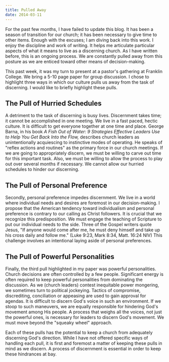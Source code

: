 ```yaml
---
title: Pulled Away
date: 2014-03-11
---
```

 
For the past few months, I have failed to update this blog. It has been a season of transition for our church; it has been necessary to give time to other items. Enough with the excuses; I am diving back into this work. I enjoy the discipline and work of writing. It helps me articulate particular aspects of what it means to live as a discerning church. As I have written before, this is an ongoing process. We are constantly pulled away from this posture as we are enticed toward other means of decision-making. 

This past week, it was my turn to present at a pastor's gathering at Franklin College. We bring a 5-10 page paper for group discussion. I chose to highlight three ways in which our culture pulls us away from the task of discerning. I would like to briefly highlight these pulls.

## The Pull of Hurried Schedules

A detriment to the task of discerning is busy lives. Discernment takes time; it cannot be accomplished in one meeting. We live in a fast paced, hectic culture. It is difficult to get everyone together at one time and place. George Barna, in his book *A Fish Out of Water: 9 Strategies Effective Leaders Use to Help You Get Back Into the Flow,* describes church leaders as unintentionally acquiescing to instinctive modes of operating. He speaks of "reflex actions and routines" as the primary force in our church meetings. If we are going to appropriately discern, we must be willing to carve out time for this important task. Also, we must be willing to allow the process to play out over several months if necessary. We cannot allow our hurried schedules to hinder our discerning.

## The Pull of Personal Preference

Secondly, personal preference impedes discernment. We live in a world where individual needs and desires are foremost in our decision-making. I propose that the American tendency toward individualism and personal preference is contrary to our calling as Christ followers. It is crucial that we recognize this predisposition. We must engage the teaching of Scripture to put our individual needs to the side. Three of the Gospel writers quote Jesus, "If anyone would come after me, he must deny himself and take up his cross daily and follow me." (Luke 9:23, Mark 8:34, Matt. 16:24 NIV) This challenge involves an intentional laying aside of personal preferences. 

## The Pull of Powerful Personalities

Finally, the third pull highlighted in my paper was powerful personalities. Church decisions are often controlled by a few people. Significant energy is often required to keep powerful personalities from dominating the discussion. As we (church leaders) contest inequitable power mongering, we sometimes turn to political jockeying. Tactics of compromise, discrediting, conciliation or appeasing are used to gain approval for agendas. It is difficult to discern God's voice in such an environment. If we stoop to such maneuvers, we are equally responsible for hindering God's movement among His people. A process that weighs all the voices, not just the powerful ones, is necessary for leaders to discern God's movement. We must move beyond the "squeaky wheel" approach. 

Each of these pulls has the potential to keep a church from adequately discerning God's direction. While I have not offered specific ways of handling each pull, it is first and foremost a matter of keeping these pulls in mind as we discern. A process of discernment is essential in order to keep these hindrances at bay. 

